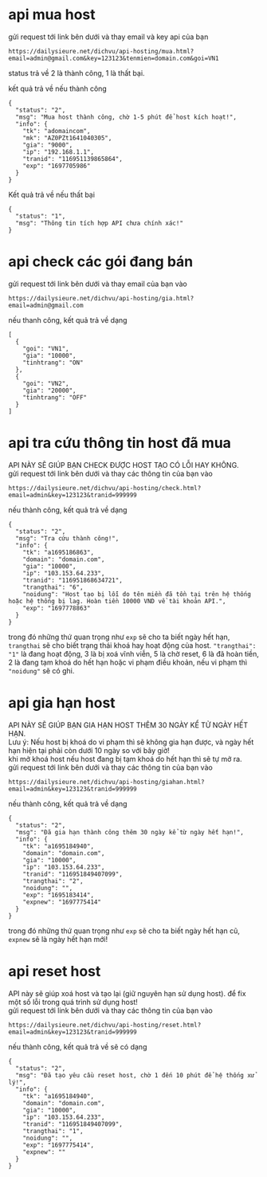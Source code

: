 

# api mua host
gửi request tới link bên dưới và thay email và key api của bạn
```
https://dailysieure.net/dichvu/api-hosting/mua.html?email=admin@gmail.com&key=123123&tenmien=domain.com&goi=VN1
```
 status trả về 2 là thành công, 1 là thất bại.  

kết quả trả về nếu thành công  
```
{
  "status": "2",
  "msg": "Mua host thành công, chờ 1-5 phút để host kích hoạt!",
  "info": {
    "tk": "adomaincom",
    "mk": "AZ0PZt1641040305",
    "gia": "9000",
    "ip": "192.168.1.1",
    "tranid": "116951139865864",
    "exp": "1697705986"
  }
}
```

Kết quả trả về nếu thất bại 
```
{
  "status": "1",
  "msg": "Thông tin tích hợp API chưa chính xác!"
}
 ```



# api check các gói đang bán
gửi request tới link bên dưới và thay email của bạn vào
```
https://dailysieure.net/dichvu/api-hosting/gia.html?email=admin@gmail.com
```
nếu thanh công, kết quả trả về dạng 
```
[
  {
    "goi": "VN1",
    "gia": "10000",
    "tinhtrang": "ON"
  },
  {
    "goi": "VN2",
    "gia": "20000",
    "tinhtrang": "OFF"
  }
]
```

# api tra cứu thông tin host đã mua
API NÀY SẼ GIÚP BẠN CHECK ĐƯỢC HOST TẠO CÓ LỖI HAY KHÔNG.  
gửi request tới link bên dưới và thay các thông tin của bạn vào
```
https://dailysieure.net/dichvu/api-hosting/check.html?email=admin&key=123123&tranid=999999
```
nếu thành công, kết quả trả về dạng 
```
{
  "status": "2",
  "msg": "Tra cứu thành công!",
  "info": {
    "tk": "a1695186863",
    "domain": "domain.com",
    "gia": "10000",
    "ip": "103.153.64.233",
    "tranid": "116951868634721",
    "trangthai": "6",
    "noidung": "Host tạo bị lỗi do tên miền đã tồn tại trên hệ thống hoặc hệ thống bị lag. Hoàn tiền 10000 VND về tài khoản API.",
    "exp": "1697778863"
  }
}
```
trong đó những thứ quan trọng như `exp` sẽ cho ta biết ngày hết hạn, `trangthai` sẽ cho biết trạng thái khoá hay hoạt động của host. `"trangthai": "1"` là đang hoạt động, 3 là bị xoá vĩnh viễn, 5 là chờ reset, 6 là đã hoàn tiền, 2 là đang tạm khoá do hết hạn hoặc vi phạm điều khoản, nếu vi phạm thì `"noidung"` sẽ có ghi. 

# api gia hạn host
API NÀY SẼ GIÚP BẠN GIA HẠN HOST THÊM 30 NGÀY KỂ TỬ NGÀY HẾT HẠN.  
Lưu ý: Nếu host bị khoá do vi phạm thì sẽ không gia hạn được, và ngày hết hạn hiện tại phải còn dưới 10 ngày so với bây giờ!  
khi mở khoá host nếu host đang bị tạm khoá do hết hạn thì sẽ tự mở ra.  
gửi request tới link bên dưới và thay các thông tin của bạn vào
```
https://dailysieure.net/dichvu/api-hosting/giahan.html?email=admin&key=123123&tranid=999999
```
nếu thành công, kết quả trả về dạng 
```
{
  "status": "2",
  "msg": "Đã gia hạn thành công thêm 30 ngày kể từ ngày hết hạn!",
  "info": {
    "tk": "a1695184940",
    "domain": "domain.com",
    "gia": "10000",
    "ip": "103.153.64.233",
    "tranid": "116951849407099",
    "trangthai": "2",
    "noidung": "",
    "exp": "1695183414",
    "expnew": "1697775414"
  }
}
```
trong đó những thứ quan trọng như `exp` sẽ cho ta biết ngày hết hạn cũ, `expnew` sẽ là ngày hết hạn mới!


# api reset host
API này sẽ giúp xoá host và tạo lại (giữ nguyên hạn sử dụng host). để fix một số lỗi trong quá trình sử dụng host!  
gửi request tới link bên dưới và thay các thông tin của bạn vào
```
https://dailysieure.net/dichvu/api-hosting/reset.html?email=admin&key=123123&tranid=999999
```
nếu thành công, kết quả trả về sẽ có dạng 
```
{
  "status": "2",
  "msg": "Đã tạo yêu cầu reset host, chờ 1 đến 10 phút để hệ thống xử lý!",
  "info": {
    "tk": "a1695184940",
    "domain": "domain.com",
    "gia": "10000",
    "ip": "103.153.64.233",
    "tranid": "116951849407099",
    "trangthai": "1",
    "noidung": "",
    "exp": "1697775414",
    "expnew": ""
  }
}
```

